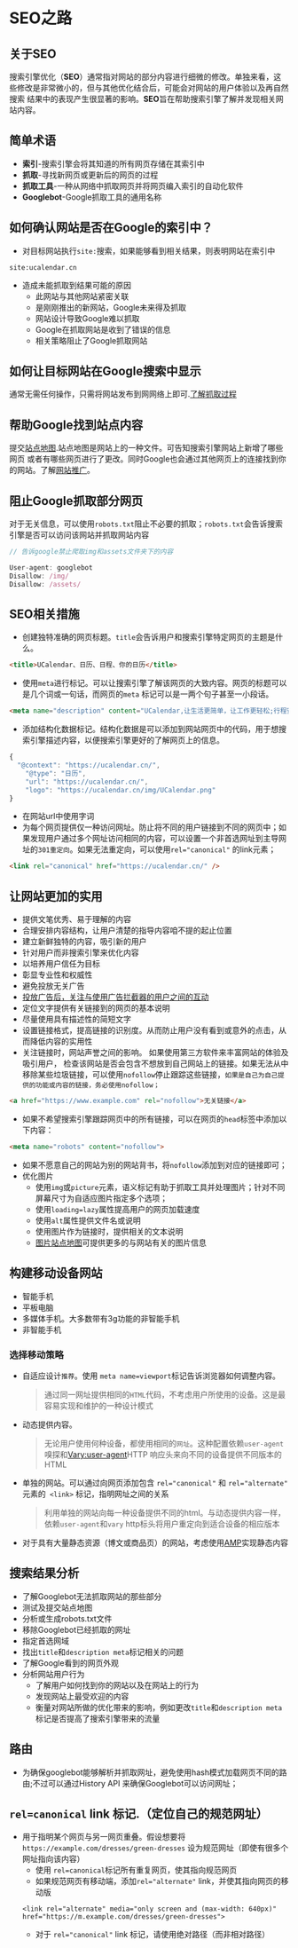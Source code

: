 # SEO之路
## 关于SEO
搜索引擎优化（**SEO**）通常指对网站的部分内容进行细微的修改。单独来看，这些修改是非常微小的，但与其他优化结合后，可能会对网站的用户体验以及再自然搜索
结果中的表现产生很显著的影响。**SEO**旨在帮助搜索引擎了解并发现相关网站内容。
## 简单术语
- **索引**-搜索引擎会将其知道的所有网页存储在其索引中
- **抓取**-寻找新网页或更新后的网页的过程
- **抓取工具**-一种从网络中抓取网页并将网页编入索引的自动化软件
- **Googlebot**-Google抓取工具的通用名称
## 如何确认网站是否在Google的索引中？
- 对目标网站执行`site:`搜索，如果能够看到相关结果，则表明网站在索引中
```` text
site:ucalendar.cn
````
- 造成未能抓取到结果可能的原因
  - 此网站与其他网站紧密关联
  - 是刚刚推出的新网站，Google未来得及抓取
  - 网站设计导致Google难以抓取
  - Google在抓取网站是收到了错误的信息
  - 相关策略阻止了Google抓取网站
  
## 如何让目标网站在Google搜索中显示   
通常无需任何操作，只需将网站发布到网网络上即可.[了解抓取过程](./how-search-works.md)
## 帮助Google找到站点内容
提交[站点地图](./build-sitemap.md).站点地图是网站上的一种文件。可告知搜索引擎网站上新增了哪些网页
或者有哪些网页进行了更改。同时Google也会通过其他网页上的连接找到你的网站。了解[网站推广](./seo-starter-guide-promote)。

## 阻止Google抓取部分网页
对于无关信息，可以使用`robots.txt`阻止不必要的抓取；`robots.txt`会告诉搜索引擎是否可以访问该网站并抓取网站内容
```javascript
// 告诉google禁止爬取img和assets文件夹下的内容

User-agent: googlebot
Disallow: /img/
Disallow: /assets/
```

## SEO相关措施
- 创建独特准确的网页标题。`title`会告诉用户和搜索引擎特定网页的主题是什么。
``````html
<title>UCalendar、日历、日程、你的日历</title>
```````
- 使用`meta`进行标记。可以让搜索引擎了解该网页的大致内容。网页的标题可以是几个词或一句话，而网页的`meta`
标记可以是一两个句子甚至一小段话。
```html
<meta name="description" content="UCalendar,让生活更简单，让工作更轻松;行程安排、出行计划、工作总结的好帮手;作者林Round;">
```
- 添加结构化数据标记。结构化数据是可以添加到网站网页中的代码，用于想搜索引擎描述内容，以便搜索引擎更好的了解网页上的信息。
```javascript
{
  "@context": "https://ucalendar.cn/",
    "@type": "日历",
    "url": "https://ucalendar.cn/",
    "logo": "https://ucalendar.cn/img/UCalendar.png"
}
```

- 在网站url中使用字词
- 为每个网页提供仅一种访问网址。防止将不同的用户链接到不同的网页中；如果发现用户通过多个网址访问相同的内容，可以设置一个非首选网址到主导网址的`301重定向`。如果无法重定向，可以使用`rel="canonical"`
的link元素；
```html
<link rel="canonical" href="https://ucalendar.cn/" />
```


## 让网站更加的实用
- 提供文笔优秀、易于理解的内容
- 合理安排内容结构，让用户清楚的指导内容咱不提的起止位置
- 建立新鲜独特的内容，吸引新的用户
- 针对用户而非搜索引擎来优化内容
- 以培养用户信任为目标
- 彰显专业性和权威性
- 避免投放无关广告
- [投放广告后，关注与使用广告拦截器的用户之间的互动](https://www.thinkwithgoogle.com/marketing-strategies/monetization-strategies/adblock-report/)
- 定位文字提供有关链接到的网页的基本说明
- 尽量使用具有描述性的简短文字
- 设置链接格式，提高链接的识别度。从而防止用户没有看到或意外的点击，从而降低内容的实用性
- 关注链接时，网站声誉之间的影响。 如果使用第三方软件来丰富网站的体验及吸引用户，
检查该网站是否会包含不想放到自己网站上的链接。如果无法从中移除某些垃圾链接，可以使用`nofollow`停止跟踪这些链接，`如果是自己为自己提供的功能或内容的链接，务必使用nofollow；`
```html
<a href="https://www.example.com" rel="nofollow">无关链接</a>
```
- 如果不希望搜索引擎跟踪网页中的所有链接，可以在网页的`head`标签中添加以下内容：
```html
<meta name="robots" content="nofollow">
```
- 如果不愿意自己的网站为别的网站背书，将`nofollow`添加到对应的链接即可；
- 优化图片
  - 使用`img`或`picture`元素，语义标记有助于抓取工具并处理图片；针对不同屏幕尺寸为自适应图片指定多个选项；
  - 使用`loading=lazy`属性提高用户的网页加载速度
  - 使用`alt`属性提供文件名或说明
  - 使用图片作为链接时，提供相关的文本说明
  - [图片站点地图](./image-sitemaps.md)可提供更多的与网站有关的图片信息

## 构建移动设备网站
- 智能手机
- 平板电脑
- 多媒体手机。大多数带有3g功能的非智能手机
- 非智能手机
### 选择移动策略
- 自适应设计`推荐`。使用 `meta name=viewport`标记告诉浏览器如何调整内容。
  > 通过同一网址提供相同的`HTML`代码，不考虑用户所使用的设备。这是最容易实现和维护的一种设计模式
- 动态提供内容。
  > 无论用户使用何种设备，都使用相同的`网址`。这种配置依赖`user-agent`嗅探和[Vary:user-agent](https://developer.mozilla.org/zh-CN/docs/Web/HTTP/Headers/Vary)HTTP
  > 响应头来向不同的设备提供不同版本的HTML  
- 单独的网站。可以通过向网页添加包含 `rel="canonical"` 和 `rel="alternate"` 元素的` <link>` 标记，指明网址之间的关系
  > 利用单独的网站向每一种设备提供不同的html。与动态提供内容一样，依赖`user-agent`和`vary` http标头将用户重定向到适合设备的相应版本
- 对于具有大量静态资源（博文或商品页）的网站，考虑使用[AMP](https://amp.dev/documentation/guides-and-tutorials/)实现静态内容

## 搜索结果分析
- 了解Googlebot无法抓取网站的那些部分
- 测试及提交站点地图
- 分析或生成robots.txt文件
- 移除Googlebot已经抓取的网址
- 指定首选网域
- 找出`title`和`description meta`标记相关的问题
- 了解Google看到的网页外观
- 分析网站用户行为
  - 了解用户如何找到你的网站以及在网站上的行为
  - 发现网站上最受欢迎的内容
  - 衡量对网站所做的优化带来的影响，例如更改`title`和`description meta` 标记是否提高了搜索引擎带来的流量

## 路由
- 为确保googlebot能够解析并抓取网址，避免使用hash模式加载网页不同的路由;不过可以通过History API 来确保Googlebot可以访问网址；
## `rel=canonical` link 标记.（定位自己的规范网址）
- 用于指明某个网页与另一网页重叠。假设想要将`https://example.com/dresses/green-dresses` 设为规范网址（即使有很多个网址指向该内容）
  - 使用 `rel=canonical`标记所有重复网页，使其指向规范网页
  - 如果规范网页有移动端，添加`rel="alternate"` link，并使其指向网页的移动版
  ```text
  <link rel="alternate" media="only screen and (max-width: 640px)"  href="https://m.example.com/dresses/green-dresses">
  ```
  - 对于 `rel="canonical"` link 标记，请使用绝对路径（而非相对路径）
